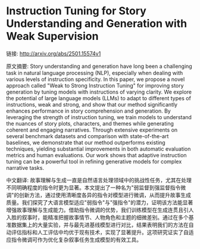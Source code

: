 # Instruction Tuning for Story Understanding and Generation with Weak Supervision

链接: http://arxiv.org/abs/2501.15574v1

原文摘要:
Story understanding and generation have long been a challenging task in
natural language processing (NLP), especially when dealing with various levels
of instruction specificity. In this paper, we propose a novel approach called
"Weak to Strong Instruction Tuning" for improving story generation by tuning
models with instructions of varying clarity. We explore the potential of large
language models (LLMs) to adapt to different types of instructions, weak and
strong, and show that our method significantly enhances performance in story
comprehension and generation. By leveraging the strength of instruction tuning,
we train models to understand the nuances of story plots, characters, and
themes while generating coherent and engaging narratives. Through extensive
experiments on several benchmark datasets and comparison with state-of-the-art
baselines, we demonstrate that our method outperforms existing techniques,
yielding substantial improvements in both automatic evaluation metrics and
human evaluations. Our work shows that adaptive instruction tuning can be a
powerful tool in refining generative models for complex narrative tasks.

中文翻译:
故事理解与生成一直是自然语言处理领域中的挑战性任务，尤其在处理不同明确程度的指令时更为显著。本文提出了一种名为"弱监督到强监督指令微调"的创新方法，通过使用清晰度各异的指令对模型进行微调，从而提升故事生成质量。我们探究了大语言模型适应"弱指令"与"强指令"的潜力，证明该方法能显著增强故事理解与生成能力。借助指令微调的优势，我们训练模型在生成连贯且引人入胜的叙事时，能精准把握故事情节、人物角色和主题的细微差别。通过在多个基准数据集上的大量实验，并与最先进基线模型进行对比，结果表明我们的方法在自动评估指标和人工评估中均优于现有技术，实现了显著提升。这项研究证实了自适应指令微调可作为优化复杂叙事任务生成模型的有效工具。
